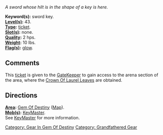 *A sword whose hilt is in the shape of a key is here.*

**Keyword(s):** sword key.  
**[Level(s)](Object_Level.md "wikilink"):** 43.  
**[Type](:Category:_Object_Types.md "wikilink"):**
[ticket](:Category:_Tickets.md "wikilink").  
**[Slot(s)](Object_Slots.md "wikilink"):** none.  
**[Quality](Object_Quality.md "wikilink"):** 2 hps.  
**[Weight](Object_Weight.md "wikilink"):** 10 lbs.  
**[Flag(s)](:Category:_Object_Flags.md "wikilink"):**
[glow](Glow_Flag.md "wikilink").  

## Comments

This [ticket](:Category:_Tickets.md "wikilink") is given to the
[GateKeeper](GateKeeper "wikilink") to gain access to the arena section
of the area, where the [Crown Of Laurel
Leaves](Crown_Of_Laurel_Leaves "wikilink") are obtained.

## Directions

**[Area](:Category:_Areas.md "wikilink"):** [Gem Of
Destiny](:Category:_Gem_Of_Destiny.md "wikilink")
([Map](Gem_Of_Destiny_Map.md "wikilink")).  
**[Mob(s)](:Category:_Mobs.md "wikilink"):**
[KeyMaster](KeyMaster "wikilink").  
See [KeyMaster](KeyMaster "wikilink") for more information.

[Category: Gear In Gem Of
Destiny](Category:_Gear_In_Gem_Of_Destiny "wikilink") [Category:
Grandfathered Gear](Category:_Grandfathered_Gear "wikilink")
